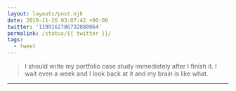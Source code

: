 ```yaml
---
layout: layouts/post.njk
date: 2019-11-26 03:07:42 +00:00
twitter: '1199162786732888064'
permalink: /status/{{ twitter }}/
tags: 
  - tweet
---
```


> I should write my portfolio case study immediately after I finish it. I wait even a week and I look back at it and my brain is like what.

---
